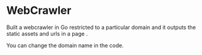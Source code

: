 # WebCrawler
Built a webcrawler in Go restricted to a particular domain and it outputs the static assets and urls in a page . 

You can change the domain name in the code.  

